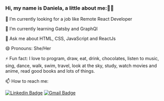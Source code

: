 ### Hi, my name is Daniela, a little about me::woman_technologist:


🔭 I’m currently looking for a job like Remote React Developer

🌱 I’m currently learning Gatsby and GraphQl

💬 Ask me about HTML, CSS, JavaScript and ReactJs

😄 Pronouns: She/Her

⚡ Fun fact: I love to program, draw, eat, drink, chocolates, listen to music, sing, dance, walk, swim, travel, look at the sky, study, watch movies and anime, read good books and lots of things.

📫 How to reach me: 

[![Linkedin Badge](https://img.shields.io/badge/-Daniela%20Duarte-c96893?style=flat-square&logo=Linkedin&logoColor=white&link=https://www.linkedin.com/in/danieladuarteng/)](https://www.linkedin.com/in/danieladuarteng/) 
[![Gmail Badge](https://img.shields.io/badge/falecom@danieladuarte.com.br-c96893?style=flat-square&logo=Gmail&logoColor=white&link=mailto:falecom@danieladuarte.com.br)](mailto:falecom@danieladuarte.com.br)



